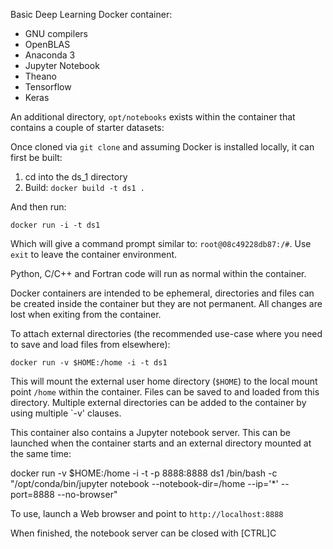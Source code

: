 Basic Deep Learning Docker container:

* GNU compilers
* OpenBLAS
* Anaconda 3
* Jupyter Notebook
* Theano
* Tensorflow
* Keras

An additional directory, `opt/notebooks` exists within the container that contains a couple of starter datasets:


Once cloned via `git clone` and assuming Docker is installed locally, it can first be built:

1. cd into the ds_1 directory
2. Build: `docker build -t ds1 .`

And then run:

`docker run -i -t ds1`

Which will give a command prompt similar to: `root@08c49228db87:/#`. Use `exit` to leave the container environment.

Python, C/C++ and Fortran code will run as normal within the container.

Docker containers are intended to be ephemeral, directories and files can be created inside the container but they are not permanent. 
All changes are lost when exiting from the container.

To attach external directories (the recommended use-case where you need to save and load files from elsewhere):

`docker run -v $HOME:/home -i -t ds1`

This will mount the external user home directory (`$HOME`) to the local mount point `/home` within the container. 
Files can be saved to and loaded from this directory. Multiple external directories can be added to the container by using multiple `-v' clauses.

This container also contains a Jupyter notebook server. This can be launched when the container starts and an external directory mounted at the same time:

docker run -v $HOME:/home -i -t -p 8888:8888 ds1 /bin/bash -c "/opt/conda/bin/jupyter notebook --notebook-dir=/home --ip='*' --port=8888 --no-browser"

To use, launch a Web browser and point to `http://localhost:8888`

When finished, the notebook server can be closed with [CTRL]C


